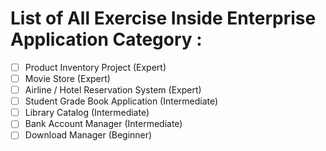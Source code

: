 # List of All Exercise Inside Enterprise Application Category :
- [ ] Product Inventory Project (Expert)
- [ ] Movie Store (Expert)
- [ ] Airline / Hotel Reservation System (Expert)
- [ ] Student Grade Book Application (Intermediate)
- [ ] Library Catalog (Intermediate)
- [ ] Bank Account Manager (Intermediate)
- [ ] Download Manager (Beginner)